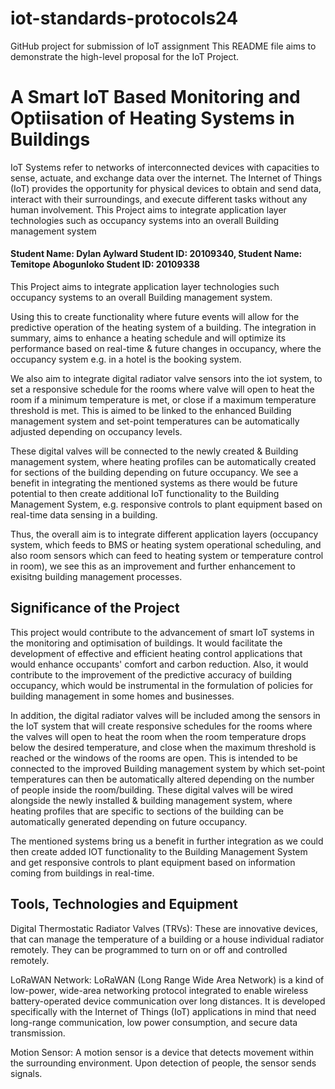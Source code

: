 # iot-standards-protocols24
GitHub project for submission of IoT assignment
This README file aims to demonstrate the high-level proposal for the IoT Project. 

# A Smart IoT Based Monitoring and Optiisation of Heating Systems in Buildings
IoT Systems refer to networks of interconnected devices with capacities to sense, actuate, and exchange data over the internet. The Internet of Things (IoT) provides the opportunity for physical devices to obtain and send data, interact with their surroundings, and execute different tasks without any human involvement.
This Project aims to integrate application layer technologies such as occupancy systems into an overall Building management system
#### Student Name: Dylan Aylward   Student ID: 20109340, Student Name: Temitope Abogunloko   Student ID: 20109338

This Project aims to integrate application layer technologies such occupancy systems to an overall Building management system. 

Using this to create functionality where future events will allow for the predictive operation of the heating system of a building. The integration in summary, aims to enhance a heating schedule and will optimize its performance based on real-time & future changes in occupancy, where the occupancy system e.g. in a hotel is the booking system.

We also aim to integrate digital radiator valve sensors into the iot system, to set a responsive schedule for the rooms where valve will open to heat the room if a minimum temperature is met, or close if a maximum temperature threshold is met. This is aimed to be linked to the enhanced Building management system and set-point temperatures can be automatically adjusted depending on occupancy levels. 

These digital valves will be connected to the newly created & Building management system, where heating profiles can be automatically created for sections of the building depending on future occupancy. We see a benefit in integrating the mentioned systems as there would be future potential to then create additional IoT functionality to the Building Management System, e.g. responsive controls to plant equipment based on real-time data sensing in a building.

Thus, the overall aim is to integrate different application layers (occupancy system, which feeds to BMS or heating system operational scheduling, and also room sensors which can feed to heating system or temperature control in room), we see this as an improvement and further enhancement to exisitng building management processes.

## Significance of the Project

This project would contribute to the advancement of smart IoT systems in the monitoring and optimisation of buildings. It would facilitate the development of effective and efficient heating control applications that would enhance occupants' comfort and carbon reduction. Also, it would contribute to the improvement of the predictive accuracy of building occupancy, which would be instrumental in the formulation of policies for building management in some homes and businesses.

In addition, the digital radiator valves will be included among the sensors in the IoT system that will create responsive schedules for the rooms where the valves will open to heat the room when the room temperature drops below the desired temperature, and close when the maximum threshold is reached or the windows of the rooms are open. This is intended to be connected to the improved Building management system by which set-point temperatures can then be automatically altered depending on the number of people inside the room/building. These digital valves will be wired alongside the newly installed & building management system, where heating profiles that are specific to sections of the building can be automatically generated depending on future occupancy.

The mentioned systems bring us a benefit in further integration as we could then create added IOT functionality to the Building Management System and get responsive controls to plant equipment based on information coming from buildings in real-time.

## Tools, Technologies and Equipment

Digital Thermostatic Radiator Valves (TRVs): These are innovative devices, that can manage the temperature of a building or a house individual radiator remotely. They can be programmed to turn on or off and controlled remotely.

LoRaWAN Network: LoRaWAN (Long Range Wide Area Network) is a kind of low-power, wide-area networking protocol integrated to enable wireless battery-operated device communication over long distances. It is developed specifically with the Internet of Things (IoT) applications in mind that need long-range communication, low power consumption, and secure data transmission.

Motion Sensor: A motion sensor is a device that detects movement within the surrounding environment. Upon detection of people, the sensor sends signals.
